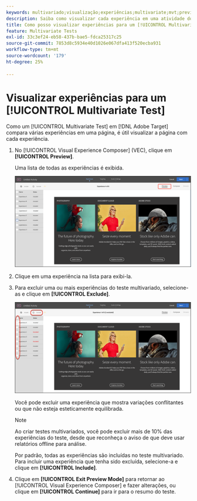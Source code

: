 ```yaml
---
keywords: multivariado;visualização;experiências;multivariate;mvt;preview;experience
description: Saiba como visualizar cada experiência em uma atividade do [!UICONTROL Multivariate Test] (MVT) no  [!DNL Adobe Target] usando o [!UICONTROL Visual Experience Composer] (VEC).
title: Como posso visualizar experiências para um [!UICONTROL Multivariate Test] (MVT)?
feature: Multivariate Tests
exl-id: 33c3ef24-eb58-437b-bae5-fdca25317c25
source-git-commit: 7853d8c5934e40d1026e067dfa413f520ecba931
workflow-type: tm+mt
source-wordcount: '179'
ht-degree: 25%

---
```


# Visualizar experiências para um [!UICONTROL Multivariate Test]

Como um [!UICONTROL Multivariate Test] em [!DNL Adobe Target] compara várias experiências em uma página, é útil visualizar a página com cada experiência.

1. No [!UICONTROL Visual Experience Composer] (VEC), clique em **[!UICONTROL Preview]**.

   Uma lista de todas as experiências é exibida.

   ![visualizar imagem](assets/preview.png)

1. Clique em uma experiência na lista para exibi-la.

1. Para excluir uma ou mais experiências do teste multivariado, selecione-as e clique em **[!UICONTROL Exclude]**.

   ![Excluir experiências](/help/main/c-activities/c-multivariate-testing/t-create-multivariate-test/assets/preview-mvt-exclude.png)

   Você pode excluir uma experiência que mostra variações conflitantes ou que não esteja esteticamente equilibrada.

   >[!NOTE]
   >
   >Ao criar testes multivariados, você pode excluir mais de 10% das experiências do teste, desde que reconheça o aviso de que deve usar relatórios offline para análise.

   Por padrão, todas as experiências são incluídas no teste multivariado. Para incluir uma experiência que tenha sido excluída, selecione-a e clique em **[!UICONTROL Include]**.

1. Clique em **[!UICONTROL Exit Preview Mode]** para retornar ao [!UICONTROL Visual Experience Composer] e fazer alterações, ou clique em **[!UICONTROL Continue]** para ir para o resumo do teste.
